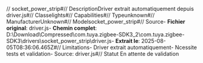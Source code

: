 // socket_power_strip#// DescriptionDriver extrait automatiquement depuis driver.js#// Classelights#// Capabilities#// Typeunknown#// ManufacturerUnknown#// Modelsocket_power_strip#// Source- **Fichier original**: driver.js- **Chemin complet**: D:\Download\Compressed\com.tuya.zigbee-SDK3_2\com.tuya.zigbee-SDK3\drivers\socket_power_strip\driver.js- **Extrait le**: 2025-08-05T08:36:06.465Z#// Limitations- Driver extrait automatiquement- Ncessite tests et validation- Source: driver.js#// Statut En attente de validation